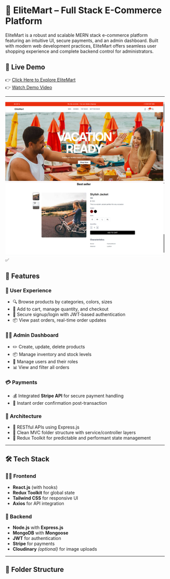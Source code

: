 # 🛒 EliteMart – Full Stack E-Commerce Platform

EliteMart is a robust and scalable MERN stack e-commerce platform featuring an intuitive UI, secure payments, and an admin dashboard. Built with modern web development practices, EliteMart offers seamless user shopping experience and complete backend control for administrators.

## 🔗 Live Demo

👉 [Click Here to Explore EliteMart](https://elitemart.vercel.app)   
👉 [Watch Demo Video](https://youtu.be/your-demo-link)

---

![Home Page](./screenshots/Home.png)
![Best seller](./screenshots/Best%20seller.png) ✅



## 🚀 Features

### 👥 User Experience
- 🔍 Browse products by categories, colors, sizes
- 🛒 Add to cart, manage quantity, and checkout
- 🔐 Secure signup/login with JWT-based authentication
- 📦 View past orders, real-time order updates

### 🧑‍💼 Admin Dashboard
- ✏️ Create, update, delete products
- 📦 Manage inventory and stock levels
- 👥 Manage users and their roles
- 📊 View and filter all orders

### 💳 Payments
- 💰 Integrated **Stripe API** for secure payment handling
- 🔄 Instant order confirmation post-transaction

### 🧱 Architecture
- 🧭 RESTful APIs using Express.js
- 📁 Clean MVC folder structure with service/controller layers
- 🧠 Redux Toolkit for predictable and performant state management

---

## 🛠️ Tech Stack

### 🧑‍💻 Frontend
- **React.js** (with hooks)
- **Redux Toolkit** for global state
- **Tailwind CSS** for responsive UI
- **Axios** for API integration

### 🔗 Backend
- **Node.js** with **Express.js**
- **MongoDB** with **Mongoose**
- **JWT** for authentication
- **Stripe** for payments
- **Cloudinary** *(optional)* for image uploads

---

## 📁 Folder Structure

